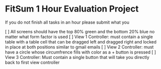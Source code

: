 FitSum 1 Hour Evaluation Project
=====================================


If you do not finish all tasks in an hour please submit what you

[ ] All screens should have the top 80% green and the bottom 20% blue no matter what form factor is used
[ ] View 1 Controller: must contain a single table with a table cell that can be dragged left and dragged right and locked in place at both positions similar to gmail emails
[ ] View 2 Controller: must have a circle whose circumfrence fills with color as a + button is pressed
[ ] View 3 Controller: Must contain a single button that will take you directly back to first view controller